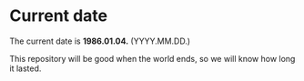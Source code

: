 # Current date

The current date is **1986.01.04.** (YYYY.MM.DD.)

This repository will be good when the world ends, so we will know how long it lasted.